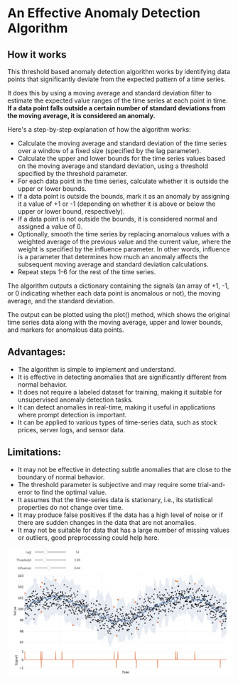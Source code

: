 # An Effective Anomaly Detection Algorithm

## How it works

This threshold based anomaly detection algorithm works by identifying data points that significantly deviate from the expected pattern of a time series. 

It does this by using a moving average and standard deviation filter to estimate the expected value ranges of the time series at each point in time. **If a data point falls outside a certain number of standard deviations from the moving average, it is considered an anomaly.**

Here's a step-by-step explanation of how the algorithm works:

* Calculate the moving average and standard deviation of the time series over a window of a fixed size (specified by the lag parameter).
* Calculate the upper and lower bounds for the time series values based on the moving average and standard deviation, using a threshold specified by the threshold parameter.
* For each data point in the time series, calculate whether it is outside the upper or lower bounds.
* If a data point is outside the bounds, mark it as an anomaly by assigning it a value of +1 or -1 (depending on whether it is above or below the upper or lower bound, respectively).
* If a data point is not outside the bounds, it is considered normal and assigned a value of 0.
* Optionally, smooth the time series by replacing anomalous values with a weighted average of the previous value and the current value, where the weight is specified by the influence parameter. In other words, influence is a parameter that determines how much an anomaly affects the subsequent moving average and standard deviation calculations.
* Repeat steps 1-6 for the rest of the time series.

The algorithm outputs a dictionary containing the signals (an array of +1, -1, or 0 indicating whether each data point is anomalous or not), the moving average, and the standard deviation.

The output can be plotted using the plot() method, which shows the original time series data along with the moving average, upper and lower bounds, and markers for anomalous data points.

## Advantages:

* The algorithm is simple to implement and understand.
* It is effective in detecting anomalies that are significantly different from normal behavior.
* It does not require a labeled dataset for training, making it suitable for unsupervised anomaly detection tasks.
* It can detect anomalies in real-time, making it useful in applications where prompt detection is important.
* It can be applied to various types of time-series data, such as stock prices, server logs, and sensor data.


## Limitations:

* It may not be effective in detecting subtle anomalies that are close to the boundary of normal behavior.
* The threshold parameter is subjective and may require some trial-and-error to find the optimal value.
* It assumes that the time-series data is stationary, i.e., its statistical properties do not change over time.
* It may produce false positives if the data has a high level of noise or if there are sudden changes in the data that are not anomalies.
* It may not be suitable for data that has a large number of missing values or outliers, good preprocessing could help here.

![Interactive Plot](images/interactive_plt.png)
